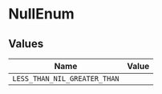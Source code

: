 # NullEnum


## Values

| Name                         | Value                        |
| ---------------------------- | ---------------------------- |
| `LESS_THAN_NIL_GREATER_THAN` | <nil>                        |